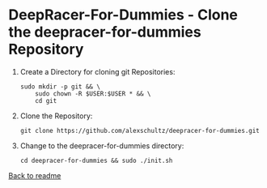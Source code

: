 # **DeepRacer-For-Dummies - Clone the deepracer-for-dummies Repository**

1. Create a Directory for cloning git Repositories:

    ```terminal
    sudo mkdir -p git && \
        sudo chown -R $USER:$USER * && \
        cd git
    ```

2. Clone the Repository:

    ```terminal
    git clone https://github.com/alexschultz/deepracer-for-dummies.git
    ```

3. Change to the deepracer-for-dummies directory:

    ```terminal
    cd deepracer-for-dummies && sudo ./init.sh
    ```

[Back to readme](../README.md)
